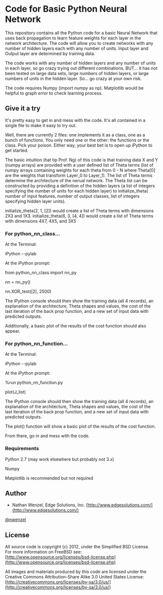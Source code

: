 # Code for Basic Python Neural Network #

This repository contains all the Python code for a basic Neural Network that uses back propagation to learn feature weights for each layer in the network architecture. The code will allow you to create networks with any number of hidden layers each with any number of units. Input layer and Output layer are determined by training data.

The code works with any number of hidden layers and any number of units in each layer, so go crazy trying out different combinations. BUT... it has not been tested on large data sets, large numbers of hidden layers, or large numbers of units in the hidden layer. So... go crazy at your own risk.

The code requires Numpy (import numpy as np). Matplotlib would be helpful to graph error to check learning process.


## Give it a try ##
It's pretty easy to get in and mess with the code. It's all contained in a single file to make it easy to try out.

Well, there are currently 2 files: one implements it as a class, one as a bunch of functions. You only need one or the other: the functions or the class. Pick your poison. Either way, your best bet is to open up iPython to get started.

The basic intuition (hat tip Prof. Ng) of this code is that training data X and Y (numpy arrays) are provided with a user defined list of Theta terms (list of numpy arrays containing weights for each theta from 0 - N where Theta[0] are the weights that transform Layer_0 to Layer_1). The list of Theta terms determine the architecture of the nerual network. The Theta list can be constructed by providing a definition of the hidden layers (a list of integers specifying the number of units for each hidden layer) to initialize_theta( number of input features, number of output classes, list of integers specifying hidden layer units).

initialize_theta(2, 1, [2]) would create a list of Theta terms with dimensions 2X3 and 1X3.
initialize_theta(6, 3, [4, 4]) would create a list of Theta terms with dimensions 4X7, 4X5, and 3X5


### For python_nn_class... ###

At the Terminal:

iPython --pylab


At the iPython prompt:

from python_nn_class import nn_py

nn = nn_py()

nn.XOR_test([2], 2500)


The iPython console should then show the training data (all 4 records), an explanation of the architecture, Theta shapes and values, the cost of the last iteration of the back prop function, and a new set of input data with predicted outputs.

Additionally, a basic plot of the results of the cost function should also appear.


### For python_nn_function... ###

At the Terminal:

iPython --pylab

At the iPython prompt:

%run python_nn_function.py

plot(J_list)


The iPython console should then show the training data (all 4 records), an explanation of the architecture, Theta shapes and values, the cost of the last iteration of the back prop function, and a new set of input data with predicted outputs.

The plot() function will show a basic plot of the results of the cost function.


From there, go in and mess with the code.

### Requirements ###
Python 2.7 (may work elsewhere but probably not 3.x)

Numpy

Matplotlib is recommended but not required

## Author ##

 - Nathan Wenzel, Edge Solutions, Inc. [http://www.edgesolutions.com/](http://www.edgesolutions.com/)

[@nwenzel](http://twitter.com/nwenzel)

## License ##

All source code is copyright (c) 2012, under the Simplified BSD License.  
For more information on FreeBSD see: [http://www.opensource.org/licenses/bsd-license.php](http://www.opensource.org/licenses/bsd-license.php)

All images and materials produced by this code are licensed under the Creative Commons 
Attribution-Share Alike 3.0 United States License: [http://creativecommons.org/licenses/by-sa/3.0/us/](http://creativecommons.org/licenses/by-sa/3.0/us/)
